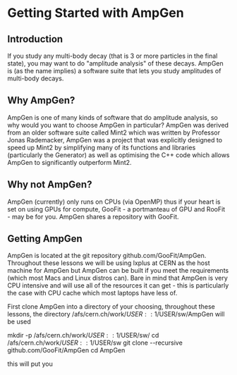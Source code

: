 Getting Started with AmpGen
===========================

Introduction
------------

If you study any multi-body decay (that is 3 or more particles in the final state), you may want to do "amplitude analysis" of these decays. AmpGen is (as the name implies) a software suite that lets you study amplitudes of multi-body decays.

Why AmpGen?
-----------

AmpGen is one of many kinds of software that do amplitude analysis, so why would you want to choose AmpGen in particular? AmpGen was derived from an older software suite called Mint2 which was written by Professor Jonas Rademacker, AmpGen was a project that was explicitly designed to speed up Mint2 by simplifying many of its functions and libraries (particularly the Generator) as well as optimising the C++ code which allows AmpGen to significantly outperform Mint2.

Why not AmpGen?
---------------

AmpGen (currently) only runs on CPUs (via OpenMP) thus if your heart is set on using GPUs for compute, GooFit - a portmanteau of GPU and RooFit - may be for you. AmpGen shares a repository with GooFit.

Getting AmpGen
--------------

AmpGen is located at the git repository github.com/GooFit/AmpGen. Throughout these lessons we will be using lxplus at CERN as the host machine for AmpGen but AmpGen can be built if you meet the requirements (which most Macs and Linux distros can). Bare in mind that AmpGen is very CPU intensive and will use all of the resources it can get - this is particularly the case with CPU cache which most laptops have less of. 

First clone AmpGen into a directory of your choosing, throughout these lessons, the directory /afs/cern.ch/work/${USER::1}/$USER/sw/AmpGen will be used 

mkdir -p /afs/cern.ch/work/${USER::1}/$USER/sw/
cd /afs/cern.ch/work/${USER::1}/$USER/sw
git clone --recursive github.com/GooFit/AmpGen
cd AmpGen

this will put you 
